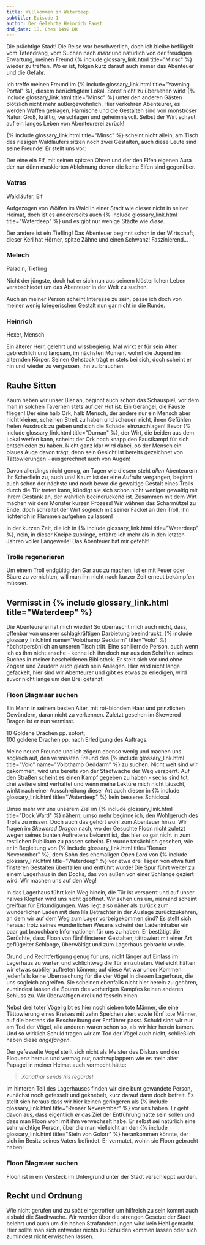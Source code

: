 ```yaml
---
title: Willkommen in Waterdeep
subtitle: Episode 1
author: Der Gelehrte Heinrich Faust
dnd_date: 18. Ches 1492 DR
---
```


Die prächtige Stadt! Die Reise war beschwerlich, doch ich bleibe beflügelt vom
Tatendrang, vom Suchen nach *mehr* und natürlich von der freudigen Erwartung,
meinen Freund {% include glossary_link.html title="Minsc" %} wieder zu
treffen. Wo er ist, folgen kurz darauf auch immer das Abenteuer und die
Gefahr.

Ich treffe meinen Freund im {% include glossary_link.html title="Yawning Portal"
%}, diesem berüchtigtem Lokal. Sonst nicht zu übersehen wirkt {% include glossary_link.html title="Minsc" %}
unter den anderen Gästen plötzlich nicht mehr außergewöhnlich. Hier verkehren
Abenteurer, es werden Waffen getragen, Harnische und die Gestalten sind von
monströser Natur: Groß, kräftig, verschlagen und geheimnisvoll. Selbst der
Wirt schaut auf ein langes Leben von Abenteurerei zurück!

<!-- more -->

{% include glossary_link.html title="Minsc" %} scheint nicht allein, am Tisch des riesigen Waldläufers sitzen noch zwei
Gestalten, auch diese Leute sind seine Freunde! Er stellt uns vor:

Der eine ein Elf, mit seinen spitzen Ohren und der den Elfen eigenen Aura der
nur dünn maskierten Ablehnung denen die keine Elfen sind gegenüber.

<div class="infobox char">
<h3>Vatras</h3>
<p class="class">Waldläufer, Elf</p>
<p>Aufgezogen von Wölfen im Wald in einer Stadt wie dieser nicht in seiner
Heimat, doch ist es andererseits auch {% include glossary_link.html title="Waterdeep" %} und es gibt nur wenige Städte
wie <i>diese</i>.</p>
</div>

Der andere ist ein Tiefling! Das Abenteuer beginnt schon in der Wirtschaft,
dieser Kerl hat Hörner, spitze Zähne und einen Schwanz! Faszinierend...

<div class="infobox char">
<h3>Melech</h3>
<p class="class">Paladin, Tiefling</p>
<p>Nicht der jüngste, doch hat er sich nun aus seinem klösterlichen Leben
verabschiedet um das Abenteuer in der Welt zu suchen.</p>
</div>

Auch an meiner Person scheint Interesse zu sein, passe ich doch von meiner
wenig kriegerischen Gestalt nun gar nicht in die Runde.

<div class="infobox char">
<h3>Heinrich</h3>
<p class="class">Hexer, Mensch</p>
<p>Ein älterer Herr, gelehrt und wissbegierig. Mal wirkt er für sein Alter
gebrechlich und langsam, im nächsten Moment wohnt die Jugend im alternden
Körper. Seinen Gehstock trägt er stets bei sich, doch scheint er hin und wieder
zu vergessen, ihn zu brauchen.</p>
</div>

## Rauhe Sitten

Kaum heben wir unser Bier an, beginnt auch schon das Schauspiel, vor dem man
in solchen Tavernen stets auf der Hut ist: Ein Gerangel, die Fäuste fliegen!
Der eine halb Ork, halb Mensch, der andere nur ein Mensch aber nicht kleiner,
scheinen Streit zu haben und scheuen nicht, ihren Gefühlen freien Ausdruck zu
geben und sich die Schädel einzuschlagen! Bevor {% include glossary_link.html
title="Durnan" %}, der Wirt, die beiden aus dem Lokal werfen kann, scheint der
Ork noch knapp den Faustkampf für sich entschieden zu haben. Nicht ganz klar
wird dabei, ob der Mensch ein blaues Auge davon trägt, denn sein Gesicht ist
bereits gezeichnet von Tättowierungen - ausgerechnet auch von Augen!

Davon allerdings nicht genug, an Tagen wie diesem steht *allen* Abenteurern
ihr Scherflein zu, auch uns! Kaum ist der eine Aufruhr vergangen, beginnt
auch schon der nächste und noch bevor die gewaltige Gestalt eines Trolls
durch die Tür treten kann, kündigt sie sich schon nicht weniger gewaltig mit
ihrem Gestank an, der wahrlich beeindruckend ist. Zusammen mit dem Wirt
machen wir dem Monster kurzen Prozess! Wir wähnen das Scharmützel zu Ende,
doch schreitet der Wirt sogleich mit seiner Fackel an den Troll, ihn
lichterloh in Flammen aufgehen zu lassen!

In der kurzen Zeit, die ich in {% include glossary_link.html title="Waterdeep" %}, nein, in dieser Kneipe zubringe,
erfahre ich mehr als in den letzten Jahren voller Langeweile! Das Abenteuer
hat mir gefehlt!

<div class="infobox hint">
<h3>Trolle regenerieren</h3>
<p>Um einem Troll endgültig den Gar aus zu machen, ist er mit Feuer oder Säure
zu vernichten, will man ihn nicht nach kurzer Zeit erneut bekämpfen müssen.</p>
</div>

## Vermisst in {% include glossary_link.html title="Waterdeep" %}

Die Abenteurerei hat mich wieder! So überrascht mich auch nicht, dass,
offenbar von unserer schlagkräftigen Darbietung beeindruckt, {% include
glossary_link.html name="Volothamp Geddarm" title="Volo" %} höchstpersönlich an
unseren Tisch tritt. Eine schillernde Person, auch wenn ich es ihm nicht
ansehe - kenne ich ihn doch nur aus den Schriften seines Buches in meiner
bescheidenen Bibliothek. Er stellt sich vor und ohne Zögern und Zaudern auch
gleich sein Anliegen. Hier wird nicht lange gefackelt, hier sind wir
Abenteurer und gibt es etwas zu erledigen, wird zuvor nicht lange um den Brei
getanzt!

<div class="infobox quest">
<h3>Floon Blagmaar suchen</h3>

<p>Ein Mann in seinem besten Alter, mit rot-blondem Haar und prinzlichen
Gewändern, daran nicht zu verkennen. Zuletzt gesehen im Skewered Dragon ist
er nun vermisst.</p>

<p class="reward">10 Goldene Drachen pp. sofort,<br />100 goldene Drachen pp.
nach Erledigung des Auftrags.</p>
</div>

Meine neuen Freunde und ich zögern ebenso wenig und machen uns sogleich auf,
den vermissten Freund des {% include glossary_link.html title="Volo" name="Volothamp Geddarm" %} zu suchen. Nicht weit sind wir gekommen, wird
uns bereits von der Stadtwache der Weg versperrt. Auf den Straßen scheint es
einen Kampf gegeben zu haben - sechs sind tot, drei weitere sind verhaftet
und wenn meine Lektüre mich nicht täuscht, winkt nach einer Ausschreitung
dieser Art auch diesen in {% include glossary_link.html title="Waterdeep" %} kein besseres Schicksal.

Umso mehr wir uns unserem Ziel im {% include glossary_link.html title="Dock
Ward" %} nähern, umso mehr beginne ich, den Wohlgeruch des Trolls zu missen.
Doch auch das gehört wohl zum Abenteuer hinzu. Wir fragen im *Skewered Dragon*
nach, wo der Gesuchte Floon nicht zuletzt wegen seines bunten Auftretens
bekannt ist, das hier so gar nicht in zum restlichen Publikum zu passen
scheint. Er wurde tatsächlich gesehen, wie er in Begleitung von {% include glossary_link.html title="Renaer Neverember" %},
dem Sohn des ehemaligen *Open Lord* von {% include glossary_link.html title="Waterdeep" %}
vor etwa drei Tagen von etwa fünf finsteren Gestalten überfallen und entführt
wurde! Die Spur führt weiter zu einem Lagerhaus in den Docks, das von außen von
einer Schlange geziert wird. Wir machen uns auf den Weg!

In das Lagerhaus führt kein Weg hinein, die Tür ist versperrt und auf unser
naives Klopfen wird uns nicht geöffnet. Wir sehen uns um, niemand scheint
greifbar für Erkundigungen. Was liegt also näher als zurück zum wunderlichen
Laden mit dem lila Betrachter in der Auslage zurückzukehren, an dem wir auf
dem Weg zum Lager vorbeigekommen sind? Es stellt sich heraus: trotz seines
wunderlichen Wesens scheint der Ladeninhaber ein paar gut brauchbare
Informationen für uns zu haben. Er bestätigt die Gerüchte, dass Floon von
fünf finsteren Gestalten, tättowiert mit einer Art geflügelter Schlange,
überwältigt und zum Lagerhaus gebracht wurde.

Grund und Rechtfertigung genug für uns, nicht länger auf Einlass im Lagerhaus
zu warten und schlichtweg die Tür einzutreten. Vielleicht hätten wir etwas
subtiler auftreten können; auf diese Art war unser Kommen jedenfalls keine
Überraschung für die vier Vögel in diesem Lagerhaus, die uns sogleich
angreifen. Sie scheinen ebenfalls nicht hier herein zu gehören, zumindest
lassen die Spuren des vorherigen Kampfes keinen anderen Schluss zu. Wir
überwältigen drei und fesseln einen.

Nebst drei toter Vögel gibt es hier noch sieben tote Männer, die eine
Tättowierung eines Kreises mit zehn Speichen ziert sowie fünf tote Männer, auf
die bestens die Beschreibung der Entführer passt. Schuld sind wir nur am Tod
der Vögel, alle anderen waren schon so, als wir hier herein kamen. Und so
wirklich Schuld tragen wir am Tod der Vögel auch nicht, schließlich haben diese
*angefangen*.

Der gefesselte Vogel stellt sich nicht als Meister des Diskurs und der
Eloquenz heraus und vermag nur, nachzuplappern wie es mein alter Papagei in
meiner Heimat auch vermocht hätte:

> *Xanathar sends his regards!*

Im hinteren Teil des Lagerhauses finden wir eine bunt gewandete Person,
zunächst noch gefesselt und geknebelt, kurz darauf dann doch befreit. Es
stellt sich heraus dass wir hier keinen geringeren als {% include glossary_link.html title="Renaer Neverember" %} vor
uns haben. Er geht davon aus, dass eigentlich *er* das Ziel der Entführung
hätte sein sollen und dass man Floon wohl mit ihm verwechselt habe. Er selbst
sei natürlich eine sehr wichtige Person, über die man vielleicht an den
{% include glossary_link.html title="Stein von Golorr" %} herankommen könnte, der
sich im Besitz seines Vaters befindet. Er vermutet, wohin sie Floon gebracht
haben:


<div class="infobox hint">
<h3>Floon Blagmaar suchen</h3>

<p>Floon ist in ein Versteck im Untergrund unter der Stadt verschleppt
worden.</p>

</div>

## Recht und Ordnung

Wie nicht gerufen und zu spät eingetroffen um hilfreich zu sein kommt auch
alsbald die Stadtwache. Wir werden über die strengen Gesetze der Stadt
belehrt und auch um die hohen Strafandrohungen wird kein Hehl gemacht. Hier
sollte man sich entweder nichts zu Schulden kommen lassen oder sich zumindest
nicht erwischen lassen.
